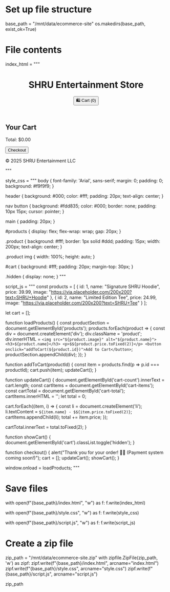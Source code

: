 # Set up file structure
base_path = "/mnt/data/ecommerce-site"
os.makedirs(base_path, exist_ok=True)

# File contents
index_html = """
<!DOCTYPE html>
<html lang="en">
<head>
  <meta charset="UTF-8">
  <meta name="viewport" content="width=device-width, initial-scale=1">
  <title>SHRU Shop</title>
  <link rel="stylesheet" href="style.css">
</head>
<body>
  <header>
    <h1>SHRU Entertainment Store</h1>
    <nav>
      <button onclick="showCart()">🛍 Cart (<span id="cart-count">0</span>)</button>
    </nav>
  </header>

  <main>
    <section id="products"></section>
    <section id="cart" class="hidden">
      <h2>Your Cart</h2>
      <ul id="cart-items"></ul>
      <p>Total: $<span id="cart-total">0.00</span></p>
      <button onclick="checkout()">Checkout</button>
    </section>
  </main>

  <footer>
    <p>&copy; 2025 SHRU Entertainment LLC</p>
  </footer>

  <script src="script.js"></script>
</body>
</html>
"""

style_css = """
body {
  font-family: 'Arial', sans-serif;
  margin: 0;
  padding: 0;
  background: #f9f9f9;
}

header {
  background: #000;
  color: #fff;
  padding: 20px;
  text-align: center;
}

nav button {
  background: #fdd835;
  color: #000;
  border: none;
  padding: 10px 15px;
  cursor: pointer;
}

main {
  padding: 20px;
}

#products {
  display: flex;
  flex-wrap: wrap;
  gap: 20px;
}

.product {
  background: #fff;
  border: 1px solid #ddd;
  padding: 15px;
  width: 200px;
  text-align: center;
}

.product img {
  width: 100%;
  height: auto;
}

#cart {
  background: #fff;
  padding: 20px;
  margin-top: 30px;
}

.hidden {
  display: none;
}
"""

script_js = """
const products = [
  {
    id: 1,
    name: "Signature SHRU Hoodie",
    price: 39.99,
    image: "https://via.placeholder.com/200x200?text=SHRU+Hoodie"
  },
  {
    id: 2,
    name: "Limited Edition Tee",
    price: 24.99,
    image: "https://via.placeholder.com/200x200?text=SHRU+Tee"
  }
];

let cart = [];

function loadProducts() {
  const productSection = document.getElementById('products');
  products.forEach(product => {
    const div = document.createElement('div');
    div.className = 'product';
    div.innerHTML = `
      <img src="${product.image}" alt="${product.name}">
      <h3>${product.name}</h3>
      <p>$${product.price.toFixed(2)}</p>
      <button onclick="addToCart(${product.id})">Add to Cart</button>
    `;
    productSection.appendChild(div);
  });
}

function addToCart(productId) {
  const item = products.find(p => p.id === productId);
  cart.push(item);
  updateCart();
}

function updateCart() {
  document.getElementById('cart-count').innerText = cart.length;
  const cartItems = document.getElementById('cart-items');
  const cartTotal = document.getElementById('cart-total');
  cartItems.innerHTML = '';
  let total = 0;

  cart.forEach((item, i) => {
    const li = document.createElement('li');
    li.textContent = `${item.name} - $${item.price.toFixed(2)}`;
    cartItems.appendChild(li);
    total += item.price;
  });

  cartTotal.innerText = total.toFixed(2);
}

function showCart() {
  document.getElementById('cart').classList.toggle('hidden');
}

function checkout() {
  alert("Thank you for your order! 🚚💨 (Payment system coming soon!)");
  cart = [];
  updateCart();
  showCart();
}

window.onload = loadProducts;
"""

# Save files
with open(f"{base_path}/index.html", "w") as f:
    f.write(index_html)

with open(f"{base_path}/style.css", "w") as f:
    f.write(style_css)

with open(f"{base_path}/script.js", "w") as f:
    f.write(script_js)

# Create a zip file
zip_path = "/mnt/data/ecommerce-site.zip"
with zipfile.ZipFile(zip_path, 'w') as zipf:
    zipf.write(f"{base_path}/index.html", arcname="index.html")
    zipf.write(f"{base_path}/style.css", arcname="style.css")
    zipf.write(f"{base_path}/script.js", arcname="script.js")

zip_path
